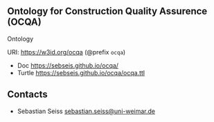 ## Ontology for Construction Quality Assurence (OCQA)

Ontology

URI: https://w3id.org/ocqa (@prefix `ocqa`)

* Doc      https://sebseis.github.io/ocqa/
* Turtle   https://sebseis.github.io/ocqa/ocqa.ttl

## Contacts

* Sebastian Seiss <sebastian.seiss@uni-weimar.de>
